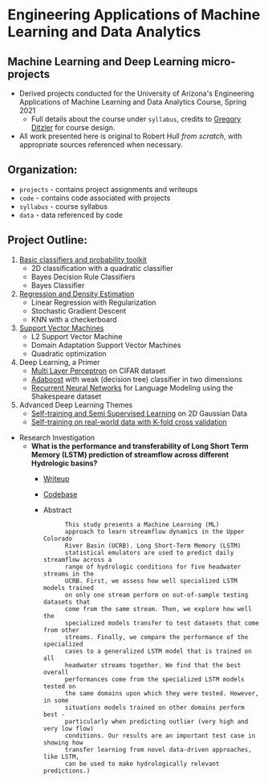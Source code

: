# Engineering Applications of Machine Learning and Data Analytics

## Machine Learning and Deep Learning micro-projects
* Derived projects conducted for the University of Arizona's Engineering Applications of Machine Learning and Data Analytics Course, Spring 2021
	* Full details about the course under `syllabus`, credits to [Gregory Ditzler](http://gditzler.github.io/) for course design.
* All work presented here is original to Robert Hull *from scratch*, with appropriate sources referenced when necessary.
	
## Organization: 

* `projects` - contains project assignments and writeups
* `code` - contains code associated with projects 
* `syllabus` - course syllabus
* `data` - data referenced by code
	
## Project Outline: 

1. [Basic classifiers and probability toolkit](https://github.com/rhull21/ml-ece-projects/blob/main/code/HW_01_final.ipynb)
	* 2D classification with a quadratic classifier
	* Bayes Decision Rule Classifiers 
	* Bayes Classifier 
2. [Regression and Density Estimation](https://github.com/rhull21/ml-ece-projects/blob/main/code/HW_02_final.ipynb)
	* Linear Regression with Regularization 
	* Stochastic Gradient Descent
	* KNN with a checkerboard  
3. [Support Vector Machines](https://github.com/rhull21/ml-ece-projects/blob/main/code/HW_03_final.ipynb)
	* L2 Support Vector Machine 
	* Domain Adaptation Support Vector Machines 
	* Quadratic optimization
4. Deep Learning, a Primer 
	* [Multi Layer Perceptron](https://github.com/rhull21/ml-ece-projects/blob/main/code/HW_04_P1.ipynb) on CIFAR dataset 
	* [Adaboost](https://github.com/rhull21/ml-ece-projects/blob/main/code/HW_04_P2.ipynb) with weak (decision tree) classifier in two dimensions
	* [Recurrent Neural Networks](https://github.com/rhull21/ml-ece-projects/blob/main/code/HW_04_P3.ipynb) for Language Modeling using the Shakespeare dataset
5. Advanced Deep Learning Themes
	* [Self-training and Semi Supervised Learning](https://github.com/rhull21/ml-ece-projects/blob/main/code/HW_05.ipynb) on 2D Gaussian Data
	* [Self-training on real-world data with K-fold cross validation](https://github.com/rhull21/ml-ece-projects/blob/main/code/HW_05b_kfold.ipynb)
* Research Investigation 
	* **What is the performance and transferability of Long Short Term Memory (LSTM) prediction of streamflow across different Hydrologic basins?** 
		* [Writeup](https://github.com/rhull21/ml-ece-projects/blob/main/projects/finalproj/Hull_finalproj_final_submission.pdf) 
		* [Codebase](https://github.com/rhull21/ml-ece-projects/blob/main/code/final_proj.ipynb)
		* Abstract


					This study presents a Machine Learning (ML)
					approach to learn streamflow dynamics in the Upper Colorado
					River Basin (UCRB). Long Short-Term Memory (LSTM)
					statistical emulators are used to predict daily streamflow across a
					range of hydrologic conditions for five headwater streams in the
					UCRB. First, we assess how well specialized LSTM models trained
					on only one stream perform on out-of-sample testing datasets that
					come from the same stream. Then, we explore how well the
					specialized models transfer to test datasets that come from other
					streams. Finally, we compare the performance of the specialized
					cases to a generalized LSTM model that is trained on all
					headwater streams together. We find that the best overall
					performances come from the specialized LSTM models tested on
					the same domains upon which they were tested. However, in some
					situations models trained on other domains perform best -
					particularly when predicting outlier (very high and very low flow)
					conditions. Our results are an important test case in showing how
					transfer learning from novel data-driven approaches, like LSTM,
					can be used to make hydrologically relevant predictions.)


